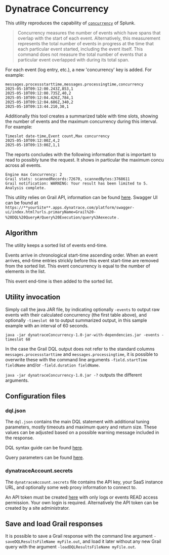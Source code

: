 # Dynatrace Concurrency

This utility reproduces the capability of [`concurrency`](https://docs.splunk.com/Documentation/SplunkCloud/latest/SearchReference/Concurrency) of Splunk.

> Concurrency measures the number of events which have spans that overlap with the start of each event. Alternatively, this measurement represents the total number of events in progress at the time that each particular event started, including the event itself. This command does not measure the total number of events that a particular event overlapped with during its total span.

For each event (log entry, etc.), a new 'concurrency' key is added. For example:

```text
messages.processstarttime,messages.processingtime,concurrency
2025-05-10T09:12:00.243Z,853,1
2025-05-10T09:12:00.735Z,40,2
2025-05-10T09:12:04.426Z,784,1
2025-05-10T09:12:04.686Z,340,2
2025-05-10T09:13:44.210,30,1
```

Additionally this tool creates a summarized table with time slots, showing the number of events and the maximum concurrency during this interval. For example:

```text
Timeslot date-time,Event count,Max concurrency
2025-05-10T09:12:00Z,4,2
2025-05-10T09:13:00Z,1,1
```

The reports concludes with the following information that is important to read to possibly tune the request. It shows in particular the maximum concu
across all events.

```text
Engine max Concurrency: 2
Grail stats: scannedRecords:72670, scannedBytes:3768611
Grail notification: WARNING: Your result has been limited to 5.
Analysis complete.
```

This utility relies on Grail API, information can be found [here](https://developer.dynatrace.com/plan/platform-services/grail-service/). Swagger UI can be found at `https://**yourSite**.apps.dynatrace.com/platform/swagger-ui/index.html?urls.primaryName=Grail%20-%20DQL%20Query#/Query%20Execution/query%3Aexecute` .

## Algorithm

The utility keeps a sorted list of events end-time.

Events arrive in chronological start-time ascending order. When an event arrives, end-time entries strickly before this event start-time are removed from the sorted list. This event concurrency is equal to the number of elements in the list.

This event end-time is then added to the sorted list.

## Utility invocation

Simply call the java JAR file, by indicating optionally `-events` to output raw events with their calculated concurrency (the first table above), and optionally `-timeslot 60` to output summarized output, in this sample example with an interval of 60 seconds.

`java -jar dynatraceConcurrency-1.0-jar-with-dependencies.jar -events -timeslot 60`

In the case the Grail DQL output does not refer to the standard columns `messages.processstarttime` and `messages.processingtime`, it is possible to overwrite these with the command line arguments `-field.startTime fieldName` and/or `-field.duration fieldName`.

`java -jar dynatraceConcurrency-1.0.jar -?` outputs the different arguments.

## Configuration files

### dql.json

The `dql.json` contains the main DQL statement with additional tuning parameters, mostly timeouts and maximum query and return size. These values can be adjusted based on a possible warning message included in the response.

DQL syntax guide can be found [here](https://docs.dynatrace.com/docs/discover-dynatrace/references/dynatrace-query-language).

Query parameters can be found [here](https://developer.dynatrace.com/develop/sdks/client-query/#executerequest).

### dynatraceAccount.secrets

The `dynatraceAccount.secrets` file contains the API key, your SaaS instance URL, and optionally some web proxy information to connect to.

An API token must be created [here](https://myaccount.dynatrace.com/platformTokens) with only logs or events READ access permission. Your own login is required. Alternatively the API token can be created by a site administrator.

## Save and load Grail responses

It is possible to save a Grail response with the command line argument `-saveDQLResultsFileName myFile.out`, and load it later without any new Grail query with the argument `-loadDQLResultsFileName myFile.out`. 
